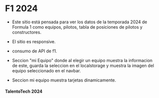 # F1 2024

- Este sitio está pensada para ver los datos de la temporada 2024 de Formula 1 como equipos, pilotos, tabla de posiciones de pilotos y constructores.

- El sitio es responsive.

- consumo de API de f1. 

- Seccion "mi Equipo" donde al elegir un equipo muestra la informacion de este, guarda la seleccion en el localstorage y muestra la imagen del equipo seleccionado en el navbar.

- Seccion mi equipo muestra tarjetas dinamicamente.

#### TalentoTech 2024